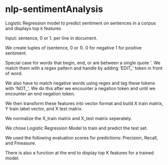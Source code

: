 # nlp-sentimentAnalysis
Logistic Regression model to predict sentiment on sentences in a corpus and displays top k features

Input: sentence, 0 or 1. per line in document.

We create tuples of (sentence, 0 or 1). 0 for negative 1 for positive sentiment.

Special case for words that begin, end, or are between a single quote '. We match them with a regex pattern and handle by adding 'EDIT_' token in front of word.

We also have to match negative words using regex and tag these tokens with 'NOT_'. We do this after we encounter a negation token and until we encounter an end negation token.

We then transform these features into vector format and build X train matrix, Y train label vector, and X test matrix.

We normalize the X_train matrix and X_test matrix seperately.

We chose Logistic Regression Model to train and predict the test set.

We used the following evaluation scores for predictions: Precision, Recall, and Fmeasure. 

There is also a function at the end to display top K features for a trained model. 

